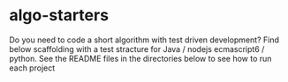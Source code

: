 # algo-starters

Do you need to code a short algorithm with test driven development? Find below scaffolding with a test stracture for Java / nodejs ecmascript6 / python. See the README files in the directories below to see how to run each project